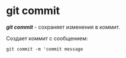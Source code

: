 # git commit

***git commit*** - cохраняет изменения в коммит.

Создает коммит с сообщением:
```
git commit -m 'commit message
```